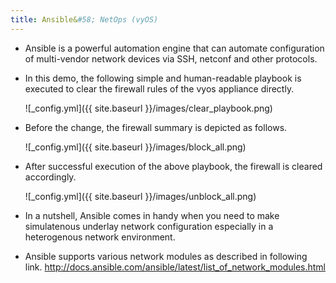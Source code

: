 ```yaml
---
title: Ansible&#58; NetOps (vyOS)
---
```


- Ansible is a powerful automation engine that can automate configuration of multi-vendor network devices via SSH, netconf and other protocols.

- In this demo, the following simple and human-readable playbook is executed to clear the firewall rules of the vyos appliance directly.

  ![_config.yml]({{ site.baseurl }}/images/clear_playbook.png)
  
- Before the change, the firewall summary is depicted as follows.

  ![_config.yml]({{ site.baseurl }}/images/block_all.png)

- After successful execution of the above playbook, the firewall is cleared accordingly.

  ![_config.yml]({{ site.baseurl }}/images/unblock_all.png)
  
- In a nutshell, Ansible comes in handy when you need to make simulatenous underlay network configuration especially in a heterogenous network environment.

- Ansible supports various network modules as described in following link.
  http://docs.ansible.com/ansible/latest/list_of_network_modules.html
